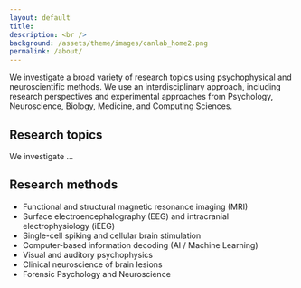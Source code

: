 ```yaml
---
layout: default
title:
description: <br />
background: /assets/theme/images/canlab_home2.png
permalink: /about/
---
```


We investigate a broad variety of research topics using psychophysical
and neuroscientific methods. We use an interdisciplinary approach, including
research perspectives and experimental approaches from Psychology, Neuroscience, Biology, Medicine, and
Computing Sciences.

## Research topics

We investigate ...

## Research methods

* Functional and structural magnetic resonance imaging (MRI)
* Surface electroencephalography (EEG) and intracranial electrophysiology (iEEG)
* Single-cell spiking and cellular brain stimulation
* Computer-based information decoding (AI / Machine Learning)
* Visual and auditory psychophysics
* Clinical neuroscience of brain lesions
* Forensic Psychology and Neuroscience

